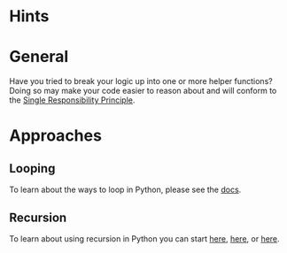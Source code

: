 # Hints

# General

Have you tried to break your logic up into one or more helper functions?
Doing so may make your code easier to reason about and will conform to the [Single Responsibility Principle](https://en.wikipedia.org/wiki/Single-responsibility_principle).

# Approaches

## Looping

To learn about the ways to loop in Python, please see the [docs](https://wiki.python.org/moin/ForLoop).

## Recursion

To learn about using recursion in Python you can start [here](https://www.programiz.com/python-programming/recursion), [here](https://realpython.com/python-recursion/), or [here](https://realpython.com/python-thinking-recursively/).
